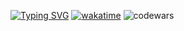 [![Typing SVG](https://readme-typing-svg.herokuapp.com?font=Fira+Code&pause=1000&width=435&lines=Fucking+bitch)](https://git.io/typing-svg)
[![wakatime](https://wakatime.com/badge/user/5e3709de-fc13-4db2-ae07-336aa2f6d7c7.svg)](https://wakatime.com/@5e3709de-fc13-4db2-ae07-336aa2f6d7c7)
![codewars](https://www.codewars.com/users/Mikky08/badges/micro)

